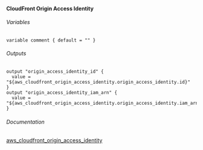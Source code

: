 #### CloudFront Origin Access Identity


###### Variables
````
variable comment { default = "" }
````

###### Outputs
```
output "origin_access_identity_id" {
  value = "${aws_cloudfront_origin_access_identity.origin_access_identity.id}"
}
output "origin_access_identity_iam_arn" {
  value = "${aws_cloudfront_origin_access_identity.origin_access_identity.iam_arn}"
}
```


###### Documentation
[ aws_cloudfront_origin_access_identity ](https://www.terraform.io/docs/providers/aws/r/cloudfront_origin_access_identity.html)
